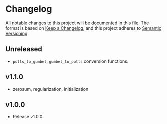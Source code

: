# Changelog

All notable changes to this project will be documented in this file. The format is based on [Keep a Changelog](https://keepachangelog.com/en/1.0.0/), and this project adheres to [Semantic Versioning](https://semver.org/spec/v2.0.0.html).

## Unreleased

- `potts_to_gumbel`, `gumbel_to_potts` conversion functions.

## v1.1.0

- zerosum, regularization, initialization

## v1.0.0

- Release v1.0.0.

